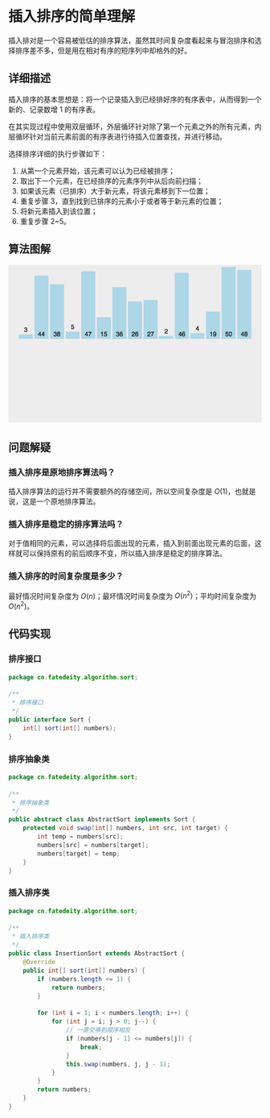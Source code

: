 # 插入排序的简单理解


插入排对是一个容易被低估的排序算法，虽然其时间复杂度看起来与冒泡排序和选择排序差不多，但是用在相对有序的短序列中却格外的好。

<!--more-->

## 详细描述

插入排序的基本思想是：将一个记录插入到已经排好序的有序表中，从而得到一个新的、记录数增 1 的有序表。

在其实现过程中使用双层循环，外层循环针对除了第一个元素之外的所有元素，内层循环针对当前元素前面的有序表进行待插入位置查找，并进行移动。

选择排序详细的执行步骤如下：

1. 从第一个元素开始，该元素可以认为已经被排序；
2. 取出下一个元素，在已经排序的元素序列中从后向前扫描；
3. 如果该元素（已排序）大于新元素，将该元素移到下一位置；
4. 重复步骤 3，直到找到已排序的元素小于或者等于新元素的位置；
5. 将新元素插入到该位置；
6. 重复步骤 2~5。

## 算法图解

![插入排序](assets/插入排序.gif)

## 问题解疑

### 插入排序是原地排序算法吗？

插入排序算法的运行并不需要额外的存储空间，所以空间复杂度是 $O(1)$，也就是说，这是一个原地排序算法。

### 插入排序是稳定的排序算法吗？

对于值相同的元素，可以选择将后面出现的元素，插入到前面出现元素的后面，这样就可以保持原有的前后顺序不变，所以插入排序是稳定的排序算法。

### 插入排序的时间复杂度是多少？

最好情况时间复杂度为 $O(n)$；最坏情况时间复杂度为 $O(n^2)$；平均时间复杂度为 $O(n^2)$。

## 代码实现

### 排序接口

```java
package cn.fatedeity.algorithm.sort;

/**
 * 排序接口
 */
public interface Sort {
    int[] sort(int[] numbers);
}
```

### 排序抽象类

```java
package cn.fatedeity.algorithm.sort;

/**
 * 排序抽象类
 */
public abstract class AbstractSort implements Sort {
    protected void swap(int[] numbers, int src, int target) {
        int temp = numbers[src];
        numbers[src] = numbers[target];
        numbers[target] = temp;
    }
}
```

### 插入排序类

```java
package cn.fatedeity.algorithm.sort;

/**
 * 插入排序类
 */
public class InsertionSort extends AbstractSort {
    @Override
    public int[] sort(int[] numbers) {
        if (numbers.length <= 1) {
            return numbers;
        }

        for (int i = 1; i < numbers.length; i++) {
            for (int j = i; j > 0; j--) {
                // 一直交换到顺序相反
                if (numbers[j - 1] <= numbers[j]) {
                    break;
                }
                this.swap(numbers, j, j - 1);
            }
        }
        return numbers;
    }
}
```

